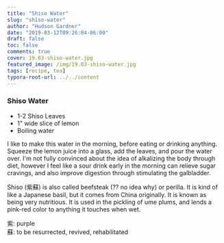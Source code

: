```yaml
---
title: "Shiso Water"
slug: "shiso-water"
author: "Hudson Gardner"
date: "2019-03-12T09:26:04-06:00"
draft: false
toc: false
comments: true
cover: 19.03-shiso-water.jpg
featured_image: /img/19.03-shiso-water.jpg
tags: [recipe, tea]
typora-root-url: ../../content
---
```




### Shiso Water

* 1-2 Shiso Leaves
* 1" wide slice of lemon
* Boiling water 

I like to make this water in the morning, before eating or drinking anything. Squeeze the lemon juice into a glass, add the leaves, and pour the water over. I'm not fully convinced about the idea of alkalizing the body through diet, however I feel like a sour drink early in the morning can relieve sugar cravings, and also improve digestion through stimulating the galbladder.

Shiso (紫蘇) is also called beefsteak (?? no idea why) or perilla. It is kind of like a Japanese basil, but it comes from China originally. It is known as being very nutritious. It is used in the pickling of ume plums, and lends a pink-red color to anything it touches when wet.

紫: purple   
蘇: to be resurrected, revived, rehabilitated




